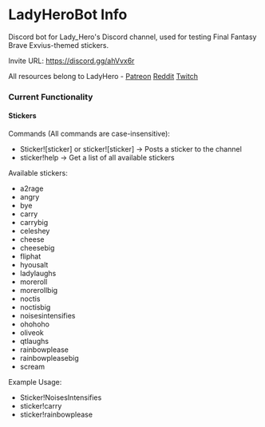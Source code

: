 # LadyHeroBot Info

Discord bot for Lady_Hero's Discord channel, used for testing Final Fantasy Brave Exvius-themed stickers.

Invite URL: https://discord.gg/ahVvx6r

All resources belong to LadyHero - [Patreon](https://www.patreon.com/ladyhero) [Reddit](https://www.reddit.com/user/lady_hero) [Twitch](https://www.twitch.tv/ladyxhero)

### Current Functionality

#### Stickers

Commands (All commands are case-insensitive):

- Sticker![sticker] or sticker![sticker] → Posts a sticker to the channel
- sticker!help → Get a list of all available stickers

Available stickers:

- a2rage
- angry
- bye
- carry
- carrybig
- celeshey
- cheese
- cheesebig
- fliphat
- hyousalt
- ladylaughs
- moreroll
- morerollbig
- noctis
- noctisbig
- noisesintensifies
- ohohoho
- oliveok
- qtlaughs
- rainbowplease
- rainbowpleasebig
- scream

Example Usage:

- Sticker!NoisesIntensifies
- sticker!carry
- sticker!rainbowplease
